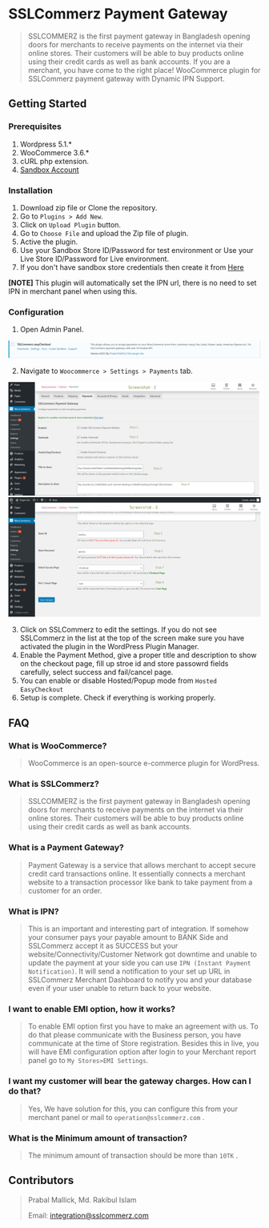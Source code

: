 # SSLCommerz Payment Gateway

> SSLCOMMERZ is the first payment gateway in Bangladesh opening doors for merchants to receive payments on the internet via their online stores. Their customers will be able to buy products online using their credit cards as well as bank accounts. If you are a merchant, you have come to the right place! WooCommerce plugin for SSLCommerz payment gateway with Dynamic IPN Support.

## Getting Started

### Prerequisites

1. Wordpress 5.1.*
2. WooCommerce 3.6.*
3. cURL php extension.
4. [Sandbox Account](https://developer.sslcommerz.com/registration/ "SSLCommerz Sandbox Registration")

### Installation

1. Download zip file or Clone the repository.
2. Go to `Plugins > Add New`.
3. Click on `Upload Plugin` button.
4. Go to `Choose File` and upload the Zip file of plugin.
5. Active the plugin.
6. Use your Sandbox Store ID/Password for test environment or Use your Live Store ID/Password for Live environment.
7. If you don't have sandbox store credentials then create it from [Here](https://developer.sslcommerz.com/registration/ "SSLCommerz Sandbox Registration")

**[NOTE]** This plugin will automatically set the IPN url, there is no need to set IPN in merchant panel when using this.

### Configuration

1. Open Admin Panel.

![Payments Menu](images/screenshot-1.png)

2. Navigate to ```Woocommerce > Settings > Payments``` tab.

![Payments Menu](images/screenshot-2.png)
![Payments Menu](images/screenshot-3.png)

3. Click on SSLCommerz to edit the settings. If you do not see SSLCommerz in the list at the top of the screen make sure you have activated the plugin in the WordPress Plugin Manager.
4. Enable the Payment Method, give a proper title and description to show on the checkout page,  fill up stroe id and store passowrd fields carefully, select success and fail/cancel page.
5. You can enable or disable Hosted/Popup mode from `Hosted EasyCheckout` 
6. Setup is complete. Check if everything is working properly.


## FAQ

### What is WooCommerce?
> WooCommerce is an open-source e-commerce plugin for WordPress. 

### What is SSLCommerz?
> SSLCOMMERZ is the first payment gateway in Bangladesh opening doors for merchants to receive payments on the internet via their online stores. Their customers will be able to buy products online using their credit cards as well as bank accounts.

### What is a Payment Gateway?
> Payment Gateway is a service that allows merchant to accept secure credit card transactions online. It essentially connects a merchant website to a transaction processor like bank to take payment from a customer for an order.

### What is IPN?
> This is an important and interesting part of integration. If somehow your consumer pays your payable amount to BANK Side and SSLCommerz accept it as SUCCESS but your website/Connectivity/Customer Network got downtime and unable to update the payment at your side you can use `IPN (Instant Payment Notification)`. It will send a notification to your set up URL in SSLCommerz Merchant Dashboard to notify you and your database even if your user unable to return back to your website.

### I want to enable EMI option, how it works?
> To enable EMI option first you have to make an agreement with us. To do that please communicate with the Business person, you have communicate at the time of Store registration. Besides this in live, you will have EMI configuration option after login to your Merchant report panel go to `My Stores>EMI Settings`.

### I want my customer will bear the gateway charges. How can I do that?
> Yes, We have solution for this, you can configure this from your merchant panel or mail to `operation@sslcommerz.com` .

### What is the Minimum amount of transaction?
> The minimum amount of transaction should be more than `10TK` .


## Contributors
> Prabal Mallick, Md. Rakibul Islam
> 
> Email: integration@sslcommerz.com
